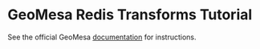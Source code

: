 GeoMesa Redis Transforms Tutorial
=================================

See the official GeoMesa [documentation](http://www.geomesa.org/documentation/tutorials/geomesa-examples-transformations.html) for instructions.
